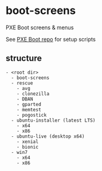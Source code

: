 # boot-screens
PXE Boot screens & menus

See [PXE Boot repo](https://github.com/chris18890/pxe-boot) for setup scripts

## structure

```
- <root dir>
  - boot-screens
  - rescue
    - avg
    - clonezilla
    - DBAN
    - gparted
    - memtest
    - pogostick
  - ubuntu-installer (latest LTS)
    - x64
    - x86
  - ubuntu-live (desktop x64)
    - xenial
    - bionic
  - win7
    - x64
    - x86
```
